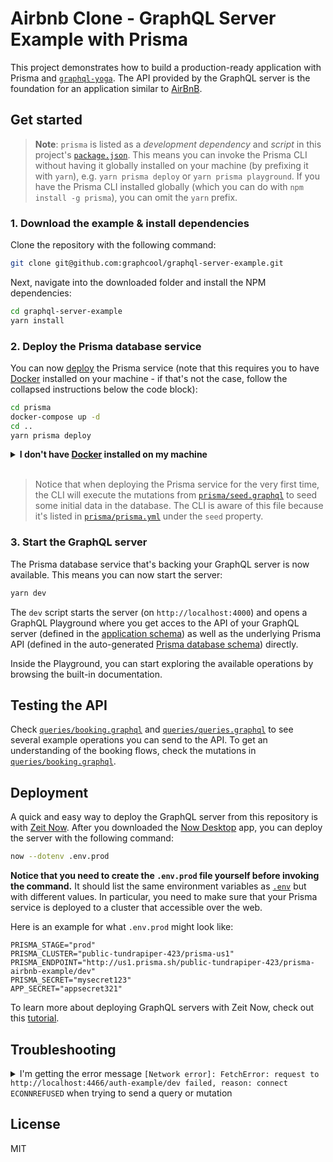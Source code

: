 # Airbnb Clone - GraphQL Server Example with Prisma

This project demonstrates how to build a production-ready application with Prisma and [`graphql-yoga`](https://github.com/graphcool/graphql-yoga). The API provided by the GraphQL server is the foundation for an application similar to [AirBnB](https://www.airbnb.com/).

## Get started

> **Note**: `prisma` is listed as a _development dependency_ and _script_ in this project's [`package.json`](./package.json). This means you can invoke the Prisma CLI without having it globally installed on your machine (by prefixing it with `yarn`), e.g. `yarn prisma deploy` or `yarn prisma playground`. If you have the Prisma CLI installed globally (which you can do with `npm install -g prisma`), you can omit the `yarn` prefix.

### 1. Download the example & install dependencies

Clone the repository with the following command:

```sh
git clone git@github.com:graphcool/graphql-server-example.git
```

Next, navigate into the downloaded folder and install the NPM dependencies:

```sh
cd graphql-server-example
yarn install
```

### 2. Deploy the Prisma database service

You can now [deploy](https://www.prismagraphql.com/docs/reference/cli-command-reference/database-service/prisma-deploy-kee1iedaov) the Prisma service (note that this requires you to have [Docker](https://www.docker.com) installed on your machine - if that's not the case, follow the collapsed instructions below the code block):

```sh
cd prisma
docker-compose up -d
cd ..
yarn prisma deploy
```

<details>
 <summary><strong>I don't have <a href="https://www.docker.com">Docker</a> installed on my machine</strong></summary>

To deploy your service to a public cluster (rather than locally with Docker), you need to perform the following steps:

1. Remove the `cluster` property from `prisma.yml`.
1. Run `yarn prisma deploy`.
1. When prompted by the CLI, select a public cluster (e.g. `prisma-eu1` or `prisma-us1`).
1. Replace the [`endpoint`](./src/index.js#L23) in `index.ts` with the HTTP endpoint that was printed after the previous command.

</details>
<br>

> Notice that when deploying the Prisma service for the very first time, the CLI will execute the mutations from [`prisma/seed.graphql`](prisma/seed.graphql) to seed some initial data in the database. The CLI is aware of this file because it's listed in [`prisma/prisma.yml`](prisma/prisma.yml#L11) under the `seed` property.

### 3. Start the GraphQL server

The Prisma database service that's backing your GraphQL server is now available. This means you can now start the server:

```sh
yarn dev
```

The `dev` script starts the server (on `http://localhost:4000`) and opens a GraphQL Playground where you get acces to the API of your GraphQL server (defined in the [application schema](./src/schema.graphql)) as well as the underlying Prisma API (defined in the auto-generated [Prisma database schema](./src/generated/prisma.ts)) directly.

Inside the Playground, you can start exploring the available operations by browsing the built-in documentation.

## Testing the API

Check [`queries/booking.graphql`](queries/booking.graphql) and [`queries/queries.graphql`](queries/queries.graphql) to see several example operations you can send to the API. To get an understanding of the booking flows, check the mutations in [`queries/booking.graphql`](queries/booking.graphql).

## Deployment

A quick and easy way to deploy the GraphQL server from this repository is with [Zeit Now](https://zeit.co/now). After you downloaded the [Now Desktop](https://zeit.co/download) app, you can deploy the server with the following command:

```sh
now --dotenv .env.prod
```

**Notice that you need to create the `.env.prod` file yourself before invoking the command.** It should list the same environment variables as [`.env`](.env) but with different values. In particular, you need to make sure that your Prisma service is deployed to a cluster that accessible over the web.

Here is an example for what `.env.prod` might look like:

```
PRISMA_STAGE="prod"
PRISMA_CLUSTER="public-tundrapiper-423/prisma-us1"
PRISMA_ENDPOINT="http://us1.prisma.sh/public-tundrapiper-423/prisma-airbnb-example/dev"
PRISMA_SECRET="mysecret123"
APP_SECRET="appsecret321"
```

To learn more about deploying GraphQL servers with Zeit Now, check out this [tutorial](https://www.prismagraphql.com/docs/tutorials/graphql-server-development/deployment-with-now-ahs1jahkee).

## Troubleshooting

<details>
 <summary>I'm getting the error message <code>[Network error]: FetchError: request to http://localhost:4466/auth-example/dev failed, reason: connect ECONNREFUSED</code> when trying to send a query or mutation</summary>

This is because the endpoint for the Prisma service is hardcoded in [`index.js`](index.js#L23). The service is assumed to be running on the default port for a local cluster: `http://localhost:4466`. Apparently, your local cluster is using a different port.

You now have two options:

1. Figure out the port of your local cluster and adjust it in `index.js`. You can look it up in `~/.prisma/config.yml`.
1. Deploy the service to a public cluster. Expand the `I don't have Docker installed on my machine`-section in step 2 for instructions.

Either way, you need to adjust the `endpoint` that's passed to the `Prisma` constructor in `index.js` so it reflects the actual cluster domain and service endpoint.

</details>

## License

MIT
